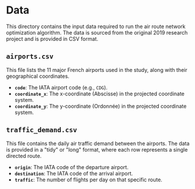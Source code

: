 # Data

This directory contains the input data required to run the air route network optimization algorithm. The data is sourced from the original 2019 research project and is provided in CSV format.

## `airports.csv`

This file lists the 11 major French airports used in the study, along with their geographical coordinates.

* **`code`**: The IATA airport code (e.g., `CDG`).
* **`coordinate_x`**: The x-coordinate (Abscisse) in the projected coordinate system.
* **`coordinate_y`**: The y-coordinate (Ordonnée) in the projected coordinate system.

## `traffic_demand.csv`

This file contains the daily air traffic demand between the airports. The data is provided in a "tidy" or "long" format, where each row represents a single directed route.

* **`origin`**: The IATA code of the departure airport.
* **`destination`**: The IATA code of the arrival airport.
* **`traffic`**: The number of flights per day on that specific route.
